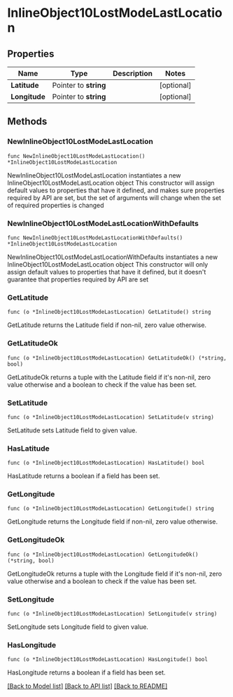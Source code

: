 # InlineObject10LostModeLastLocation

## Properties

Name | Type | Description | Notes
------------ | ------------- | ------------- | -------------
**Latitude** | Pointer to **string** |  | [optional] 
**Longitude** | Pointer to **string** |  | [optional] 

## Methods

### NewInlineObject10LostModeLastLocation

`func NewInlineObject10LostModeLastLocation() *InlineObject10LostModeLastLocation`

NewInlineObject10LostModeLastLocation instantiates a new InlineObject10LostModeLastLocation object
This constructor will assign default values to properties that have it defined,
and makes sure properties required by API are set, but the set of arguments
will change when the set of required properties is changed

### NewInlineObject10LostModeLastLocationWithDefaults

`func NewInlineObject10LostModeLastLocationWithDefaults() *InlineObject10LostModeLastLocation`

NewInlineObject10LostModeLastLocationWithDefaults instantiates a new InlineObject10LostModeLastLocation object
This constructor will only assign default values to properties that have it defined,
but it doesn't guarantee that properties required by API are set

### GetLatitude

`func (o *InlineObject10LostModeLastLocation) GetLatitude() string`

GetLatitude returns the Latitude field if non-nil, zero value otherwise.

### GetLatitudeOk

`func (o *InlineObject10LostModeLastLocation) GetLatitudeOk() (*string, bool)`

GetLatitudeOk returns a tuple with the Latitude field if it's non-nil, zero value otherwise
and a boolean to check if the value has been set.

### SetLatitude

`func (o *InlineObject10LostModeLastLocation) SetLatitude(v string)`

SetLatitude sets Latitude field to given value.

### HasLatitude

`func (o *InlineObject10LostModeLastLocation) HasLatitude() bool`

HasLatitude returns a boolean if a field has been set.

### GetLongitude

`func (o *InlineObject10LostModeLastLocation) GetLongitude() string`

GetLongitude returns the Longitude field if non-nil, zero value otherwise.

### GetLongitudeOk

`func (o *InlineObject10LostModeLastLocation) GetLongitudeOk() (*string, bool)`

GetLongitudeOk returns a tuple with the Longitude field if it's non-nil, zero value otherwise
and a boolean to check if the value has been set.

### SetLongitude

`func (o *InlineObject10LostModeLastLocation) SetLongitude(v string)`

SetLongitude sets Longitude field to given value.

### HasLongitude

`func (o *InlineObject10LostModeLastLocation) HasLongitude() bool`

HasLongitude returns a boolean if a field has been set.


[[Back to Model list]](../README.md#documentation-for-models) [[Back to API list]](../README.md#documentation-for-api-endpoints) [[Back to README]](../README.md)


